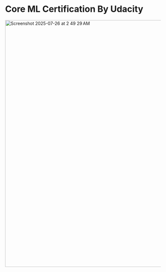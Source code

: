 # Core ML Certification By Udacity

<img width="1424" height="800" alt="Screenshot 2025-07-26 at 2 49 29 AM" src="https://github.com/user-attachments/assets/ae57ceba-a45b-4125-b9b2-c1a7dc0245ce" />
